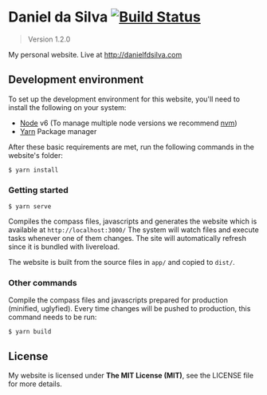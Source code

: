# Daniel da Silva [![Build Status](https://travis-ci.org/danielfdsilva/personal-website.svg?branch=master)](https://travis-ci.org/danielfdsilva/personal-website)
> Version 1.2.0

My personal website. Live at http://danielfdsilva.com

## Development environment
To set up the development environment for this website, you'll need to install the following on your system:

- [Node](http://nodejs.org/) v6 (To manage multiple node versions we recommend [nvm](https://github.com/creationix/nvm))
- [Yarn](https://yarnpkg.com/) Package manager

After these basic requirements are met, run the following commands in the website's folder:
```
$ yarn install
```

### Getting started

```
$ yarn serve
```
Compiles the compass files, javascripts and generates the website which is available at `http://localhost:3000/`
The system will watch files and execute tasks whenever one of them changes.
The site will automatically refresh since it is bundled with livereload.

The website is built from the source files in `app/` and copied to `dist/`.

### Other commands
Compile the compass files and javascripts prepared for production (minified, uglyfied). Every time changes will be pushed to production, this command needs to be run:
```
$ yarn build
```

## License
My website is licensed under **The MIT License (MIT)**, see the LICENSE file for more details.
